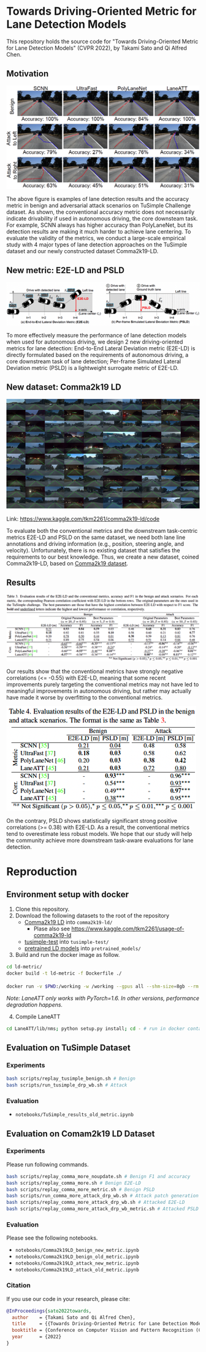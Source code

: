 
# Towards Driving-Oriented Metric for Lane Detection Models

This repository holds the source code for "Towards Driving-Oriented Metric for Lane Detection Models" (CVPR 2022), by Takami Sato and Qi Alfred Chen. 

## Motivation

![motivation](data/figures/poc.png)

The above figure is examples of lane detection results and the accuracy metric in benign and adversarial attack scenarios on TuSimple Challenge dataset. As shown, the conventional accuracy metric does not necessarily indicate drivability if used in autonomous driving, the core downsteam task. For example, SCNN always has higher accuracy than PolyLaneNet, but its detection results are making it much harder to achieve lane centering. To evaluate the validity of the metrics, we conduct a large-scale empirical study with 4 major types of lane detection approaches on the TuSimple dataset and our newly constructed dataset Comma2k19-LD.

## New metric: E2E-LD and PSLD

![overview](data/figures/overview.png)

To more effectively measure the performance of lane detection models when used for autonomous driving, we design 2 new driving-oriented metrics for lane detection: End-to-End Lateral Deviation metric (E2E-LD) is directly formulated based on the requirements of autonomous driving, a core downstream task of lane detection; Per-frame Simulated Lateral Deviation metric (PSLD) is a lightweight surrogate metric of E2E-LD.

## New dataset: Comma2k19 LD

![Method overview](data/figures/comma2k19_ld.png)

Link: https://www.kaggle.com/tkm2261/comma2k19-ld/code

To evaluate both the conventional metrics and the downstream task-centric metrics E2E-LD and PSLD on the same dataset, we need both lane line annotations and driving information (e.g., position, steering angle, and velocity). Unfortunately, there is no existing dataset that satisfies the requirements to our best knowledge. Thus, we create a new dataset, coined Comma2k19-LD, based on [Comma2k19 dataset](https://github.com/commaai/comma2k19).

## Results

![Tahle3](data/figures/table3.png)

Our results show that the conventional metrics have strongly negative correlations (<= -0.55) with E2E-LD, meaning that some recent improvements purely targeting the conventional metrics may not have led to meaningful improvements in autonomous driving, but rather may actually have made it worse by overfitting to the conventional metrics.

![Tahle4](data/figures/table4.png)

On the contrary, PSLD shows statistically significant strong positive correlations (>= 0.38) with E2E-LD. As a result, the conventional metrics tend to overestimate less robust models. We hope that our study will help the community achieve more downstream task-aware evaluations for lane detection.

# Reproduction

## Environment setup with docker

1. Clone this repository.
1. Download the following datasets to the root of the repository
    * [Comma2k19 LD](https://www.kaggle.com/tkm2261/comma2k19-ld) into `comma2k19-ld/`
        * Plase also see https://www.kaggle.com/tkm2261/usage-of-comma2k19-ld
    * [tusimple-test](https://www.kaggle.com/tkm2261/tusimple-test) into `tusimple-test/`
    * [pretrained LD models](https://www.kaggle.com/tkm2261/ld-pretrained-models) into `pretrained_models/`
1. Build and run the docker image as follow.

```bash
cd ld-metric/
docker build -t ld-metric -f Dockerfile ./

docker run -v $PWD:/working -w /working --gpus all --shm-size=8gb --rm -it ld-metric /bin/bash
```

*Note: LaneATT only works with PyTorch=1.6. In other versions, performance degradation happens.*

4. Compile LaneATT

```bash
cd LaneATT/lib/nms; python setup.py install; cd - # run in docker container
```

## Evaluation on TuSimple Dataset

### Experiments

```bash
bash scripts/replay_tusimple_benign.sh # Benign
bash scripts/run_tusimple_drp_wb.sh # Attack
```

### Evaluation

* `notebooks/TuSimple_results_old_metric.ipynb`


## Evaluation on Comam2k19 LD Dataset

### Experiments

Please run following commands.

```bash
bash scripts/replay_comma_more_noupdate.sh # Benign F1 and accuracy
bash scripts/replay_comma_more.sh # Benign E2E-LD
bash scripts/replay_comma_more_metric.sh # Benign PSLD
bash scripts/run_comma_more_attack_drp_wb.sh # Attack patch generation and E2E-LD
bash scripts/replay_comma_more_attack_drp_wb.sh # Attacked E2E-LD
bash scripts/replay_comma_more_attack_drp_wb_metric.sh # Attacked PSLD
```

### Evaluation

Please see the following notebooks.

* `notebooks/Comma2k19LD_benign_new_metric.ipynb`
* `notebooks/Comma2k19LD_benign_old_metric.ipynb`
* `notebooks/Comma2k19LD_attack_new_metric.ipynb`
* `notebooks/Comma2k19LD_attack_old_metric.ipynb`


### Citation
If you use our code in your research, please cite:

```bibtex
@InProceedings{sato2022towards,
  author    = {Takami Sato and Qi Alfred Chen},
  title     = {{Towards Driving-Oriented Metric for Lane Detection Models}},
  booktitle = {Conference on Computer Vision and Pattern Recognition (CVPR)},
  year      = {2022}
}

